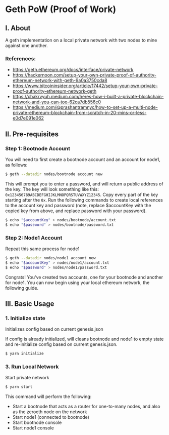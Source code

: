 # Geth PoW (Proof of Work)

## I. About

A geth implementation on a local private network with two nodes to mine against one another.

### References:
 * https://geth.ethereum.org/docs/interface/private-network
 * https://hackernoon.com/setup-your-own-private-proof-of-authority-ethereum-network-with-geth-9a0a3750cda8
 * https://www.bitcoininsider.org/article/17442/setup-your-own-private-proof-authority-ethereum-network-geth
 * https://chakrvyuh.medium.com/heres-how-i-built-a-private-blockchain-network-and-you-can-too-62ca7db556c0
 * https://medium.com/@prashantramnyc/how-to-set-up-a-multi-node-private-ethereum-blockchain-from-scratch-in-20-mins-or-less-e0d7e091e062

## II. Pre-requisites

### Step 1: Bootnode Account
You will need to first create a bootnode account and an account for node1, as follows:

```bash
$ geth --datadir nodes/bootnode account new
```

This will prompt you to enter a password, and will return a public address of the key. The key will look something like this: `0x123456789ABCDEFGHIJKLMNOPQRSTUVWXYZ12345`. Copy every part of the key starting after the `0x`. Run the following commands to create local references to the account key and password (note, replace $accountKey with the copied key from above, and replace password with your password).

```bash
$ echo "$accountKey" > nodes/bootnode/account.txt
$ echo "$password" > nodes/bootnode/password.txt
```

### Step 2: Node1 Account

Repeat this same process for node1

```bash
$ geth --datadir nodes/node1 account new
$ echo "$accountKey" > nodes/node1/account.txt
$ echo "$password" > nodes/node1/password.txt
```

Congrats! You've created two accounts, one for your bootnode and another for node1. You can now begin using your local ethereum network, the following guide.

## III. Basic Usage

### 1. Initialize state

Initializes config based on current genesis.json

If config is already initialized, will cleans bootnode and node1 to empty state and re-initialize config based on current genesis.json.
```bash
$ yarn initialize
```

### 3. Run Local Network

Start private network
```bash
$ yarn start
```

This command will perform the following:

  - Start a bootnode that acts as a router for one-to-many nodes, and also as the zeroeth node on the network
  - Start node1 (connected to bootnode)
  - Start bootnode console
  - Start node1 console

